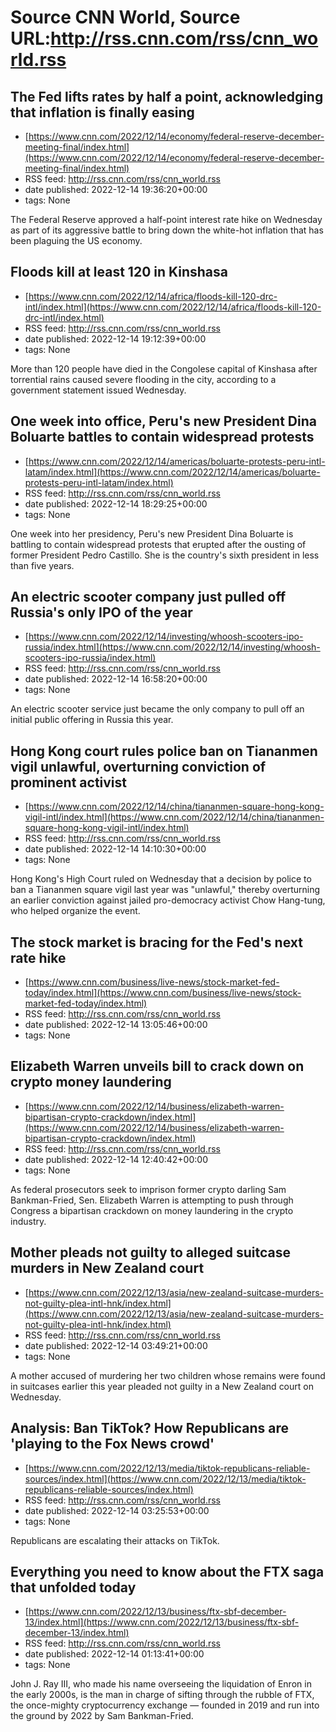 # Source CNN World, Source URL:http://rss.cnn.com/rss/cnn_world.rss

## The Fed lifts rates by half a point, acknowledging that inflation is finally easing
 - [https://www.cnn.com/2022/12/14/economy/federal-reserve-december-meeting-final/index.html](https://www.cnn.com/2022/12/14/economy/federal-reserve-december-meeting-final/index.html)
 - RSS feed: http://rss.cnn.com/rss/cnn_world.rss
 - date published: 2022-12-14 19:36:20+00:00
 - tags: None

The Federal Reserve approved a half-point interest rate hike on Wednesday as part of its aggressive battle to bring down the white-hot inflation that has been plaguing the US economy.

## Floods kill at least 120 in Kinshasa
 - [https://www.cnn.com/2022/12/14/africa/floods-kill-120-drc-intl/index.html](https://www.cnn.com/2022/12/14/africa/floods-kill-120-drc-intl/index.html)
 - RSS feed: http://rss.cnn.com/rss/cnn_world.rss
 - date published: 2022-12-14 19:12:39+00:00
 - tags: None

More than 120 people have died in the Congolese capital of Kinshasa after torrential rains caused severe flooding in the city, according to a government statement issued Wednesday.

## One week into office, Peru's new President Dina Boluarte battles to contain widespread protests
 - [https://www.cnn.com/2022/12/14/americas/boluarte-protests-peru-intl-latam/index.html](https://www.cnn.com/2022/12/14/americas/boluarte-protests-peru-intl-latam/index.html)
 - RSS feed: http://rss.cnn.com/rss/cnn_world.rss
 - date published: 2022-12-14 18:29:25+00:00
 - tags: None

One week into her presidency, Peru's new President Dina Boluarte is battling to contain widespread protests that erupted after the ousting of former President Pedro Castillo. She is the country's sixth president in less than five years.

## An electric scooter company just pulled off Russia's only IPO of the year
 - [https://www.cnn.com/2022/12/14/investing/whoosh-scooters-ipo-russia/index.html](https://www.cnn.com/2022/12/14/investing/whoosh-scooters-ipo-russia/index.html)
 - RSS feed: http://rss.cnn.com/rss/cnn_world.rss
 - date published: 2022-12-14 16:58:20+00:00
 - tags: None

An electric scooter service just became the only company to pull off an initial public offering in Russia this year.

## Hong Kong court rules police ban on Tiananmen vigil unlawful, overturning conviction of prominent activist
 - [https://www.cnn.com/2022/12/14/china/tiananmen-square-hong-kong-vigil-intl/index.html](https://www.cnn.com/2022/12/14/china/tiananmen-square-hong-kong-vigil-intl/index.html)
 - RSS feed: http://rss.cnn.com/rss/cnn_world.rss
 - date published: 2022-12-14 14:10:30+00:00
 - tags: None

Hong Kong's High Court ruled on Wednesday that a decision by police to ban a Tiananmen square vigil last year was "unlawful," thereby overturning an earlier conviction against jailed pro-democracy activist Chow Hang-tung, who helped organize the event.

## The stock market is bracing for the Fed's next rate hike
 - [https://www.cnn.com/business/live-news/stock-market-fed-today/index.html](https://www.cnn.com/business/live-news/stock-market-fed-today/index.html)
 - RSS feed: http://rss.cnn.com/rss/cnn_world.rss
 - date published: 2022-12-14 13:05:46+00:00
 - tags: None



## Elizabeth Warren unveils bill to crack down on crypto money laundering
 - [https://www.cnn.com/2022/12/14/business/elizabeth-warren-bipartisan-crypto-crackdown/index.html](https://www.cnn.com/2022/12/14/business/elizabeth-warren-bipartisan-crypto-crackdown/index.html)
 - RSS feed: http://rss.cnn.com/rss/cnn_world.rss
 - date published: 2022-12-14 12:40:42+00:00
 - tags: None

As federal prosecutors seek to imprison former crypto darling Sam Bankman-Fried, Sen. Elizabeth Warren is attempting to push through Congress a bipartisan crackdown on money laundering in the crypto industry.

## Mother pleads not guilty to alleged suitcase murders in New Zealand court
 - [https://www.cnn.com/2022/12/13/asia/new-zealand-suitcase-murders-not-guilty-plea-intl-hnk/index.html](https://www.cnn.com/2022/12/13/asia/new-zealand-suitcase-murders-not-guilty-plea-intl-hnk/index.html)
 - RSS feed: http://rss.cnn.com/rss/cnn_world.rss
 - date published: 2022-12-14 03:49:21+00:00
 - tags: None

A mother accused of murdering her two children whose remains were found in suitcases earlier this year pleaded not guilty in a New Zealand court on Wednesday.

## Analysis: Ban TikTok? How Republicans are 'playing to the Fox News crowd'
 - [https://www.cnn.com/2022/12/13/media/tiktok-republicans-reliable-sources/index.html](https://www.cnn.com/2022/12/13/media/tiktok-republicans-reliable-sources/index.html)
 - RSS feed: http://rss.cnn.com/rss/cnn_world.rss
 - date published: 2022-12-14 03:25:53+00:00
 - tags: None

Republicans are escalating their attacks on TikTok.

## Everything you need to know about the FTX saga that unfolded today
 - [https://www.cnn.com/2022/12/13/business/ftx-sbf-december-13/index.html](https://www.cnn.com/2022/12/13/business/ftx-sbf-december-13/index.html)
 - RSS feed: http://rss.cnn.com/rss/cnn_world.rss
 - date published: 2022-12-14 01:13:41+00:00
 - tags: None

John J. Ray III, who made his name overseeing the liquidation of Enron in the early 2000s, is the man in charge of sifting through the rubble of FTX, the once-mighty cryptocurrency exchange — founded in 2019 and run into the ground by 2022 by Sam Bankman-Fried.
